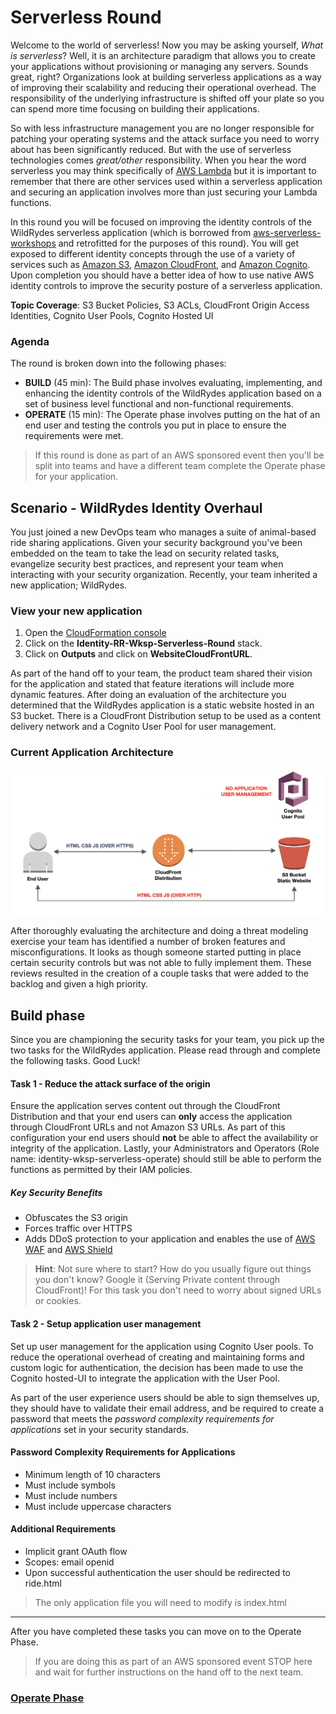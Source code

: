 # Serverless Round

Welcome to the world of serverless!  Now you may be asking yourself, *What is serverless*? Well, it is an architecture paradigm that allows you to create your applications without provisioning or managing any servers.  Sounds great, right?  Organizations look at building serverless applications as a way of improving their scalability and reducing their operational overhead.  The responsibility of the underlying infrastructure is shifted off your plate so you can spend more time focusing on building their applications.

So with less infrastructure management you are no longer responsible for patching  your operating systems and the attack surface you need to worry about has been significantly reduced.  But with the use of serverless technologies comes *great/other* responsibility.  When you hear the word serverless you may think specifically of [AWS Lambda](https://aws.amazon.com/lambda/) but it is important to remember that there are other services used within a serverless application and securing an application involves more than just securing your Lambda functions.  

In this round you will be focused on improving the identity controls of the WildRydes serverless application (which is borrowed from [aws-serverless-workshops](https://github.com/aws-samples/aws-serverless-workshops/tree/master/WebApplication) and retrofitted for the purposes of this round).  You will get exposed to different identity concepts through the use of a variety of services such as [Amazon S3](https://aws.amazon.com/s3/), [Amazon CloudFront](https://aws.amazon.com/cloudfront/), and [Amazon Cognito](https://aws.amazon.com/cognito/).  Upon completion you should have a better idea of how to use native AWS identity controls to improve the security posture of a serverless application.

**Topic Coverage**: S3 Bucket Policies, S3 ACLs, CloudFront Origin Access Identities, Cognito User Pools, Cognito Hosted UI

### Agenda

The round is broken down into the following phases:

* **BUILD** (45 min): The Build phase involves evaluating, implementing, and enhancing the identity controls of the WildRydes application based on a set of business level functional and non-functional requirements.
* **OPERATE** (15 min):  The Operate phase involves putting on the hat of an end user and testing the controls you put in place to ensure the requirements were met.  

> If this round is done as part of an AWS sponsored event then you'll be split into teams and have a different team complete the Operate phase for your application.

<!---
### Setup

Launch the CloudFormation stack below to setup the WildRydes application:

> If this round is done as part of an AWS sponsored event then you'll be using managed accounts with the CloudFormation template already created so you can skip this step.

Region| Deploy
------|-----
US East 1 (N. Virginia) | [![Deploy in us-east-1](./images/deploy-to-aws.png)](https://console.aws.amazon.com/cloudformation/home?region=us-east-1#/stacks/new?stackName=Identity-RR-Wksp-Serverless-Round&templateURL=https://s3-us-west-2.amazonaws.com/sa-security-specialist-workshops-us-west-2/identity-workshop/serverless/serverless-round.yml)

1. Click the **Deploy to AWS** button above (right click and open in a new tab).  This will automatically take you to the console to run the template.  
2. Click **Next** on the **Specify Template** section.
3. Click **Next** on the **Specify Details** section.
4. Click **Next** on the **Options** section.
4. Finally, acknowledge that the template will create IAM roles under **Capabilities and click **Create**.

This will bring you back to the CloudFormation console. You can refresh the page to see the stack starting to create. Before moving on, make sure the stack is in a **CREATE_COMPLETE**.

-->

## Scenario - WildRydes Identity Overhaul

You just joined a new DevOps team who manages a suite of animal-based ride sharing applications.  Given your security background you've been embedded on the team to take the lead on security related tasks, evangelize security best practices, and represent your team when interacting with your security organization.  Recently, your team inherited a new application; WildRydes.

### View your new application
1. Open the [CloudFormation console](https://console.aws.amazon.com/cloudformation/home?region=us-east-1#/stacks?filter=active)
2. Click on the **Identity-RR-Wksp-Serverless-Round** stack.
3. Click on **Outputs** and click on **WebsiteCloudFrontURL**.

As part of the hand off to your team, the product team shared their vision for the application and stated that feature iterations will include more dynamic features.  After doing an evaluation of the architecture you determined that the WildRydes application is a static website hosted in an S3 bucket.  There is a CloudFront Distribution setup to be used as a content delivery network and a Cognito User Pool for user management.

### Current Application Architecture

![Architecture](./images/architecture-start.png)

After thoroughly evaluating the architecture and doing a threat modeling exercise your team has identified a number of broken features and misconfigurations.  It looks as though someone started putting in place certain security controls but was not able to fully implement them. These reviews resulted in the creation of a couple tasks that were added to the backlog and given a high priority.

## Build phase

Since you are championing the security tasks for your team, you pick up the two tasks for the WildRydes application.  Please read through and complete the following tasks.  Good Luck!

#### Task 1 - Reduce the attack surface of the origin

Ensure the application serves content out through the CloudFront Distribution and that your end users can **only** access the application through CloudFront URLs and not Amazon S3 URLs. As part of this configuration your end users should **not** be able to affect the availability or integrity of the application. Lastly, your Administrators and Operators (Role name: identity-wksp-serverless-operate) should still be able to perform the functions as permitted by their IAM policies.

##### Key Security Benefits

* Obfuscates the S3 origin
* Forces traffic over HTTPS
* Adds DDoS protection to your application and enables the use of [AWS WAF](https://aws.amazon.com/waf/) and [AWS Shield](https://aws.amazon.com/shield/)

> **Hint**: Not sure where to start? How do you usually figure out things you don't know? Google it (Serving Private content through CloudFront)!  For this task you don't need to worry about signed URLs or cookies.

#### Task 2 - Setup application user management 

Set up user management for the application using Cognito User pools.  To reduce the operational overhead of creating and maintaining forms and custom logic for authentication, the decision has been made to use the Cognito hosted-UI to integrate the application with the User Pool.

As part of the user experience users should be able to sign themselves up, they should have to validate their email address, and be required to create a password that meets the *password complexity requirements for applications* set in your security standards.

#### Password Complexity Requirements for Applications
* Minimum length of 10 characters
* Must include symbols
* Must include numbers
* Must include uppercase characters

#### Additional Requirements
* Implicit grant OAuth flow
* Scopes: email openid
* Upon successful authentication the user should be redirected to ride.html

> The only application file you will need to modify is index.html

***

After you have completed these tasks you can move on to the Operate Phase.

> If you are doing this as part of an AWS sponsored event STOP here and wait for further instructions on the hand off to the next team.

### **[Operate Phase](./serverless-round-operate.md)**